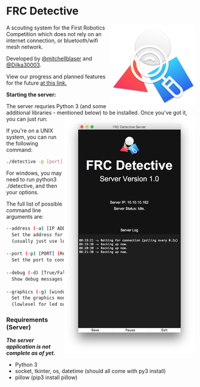 # FRC Detective



<img src="https://github.com/mitchellblaser/FRCDetective/blob/main/Readme/logo.png?raw=true" align=right width=225 />A scouting system for the First Robotics Competition which does not rely on an internet connection, or bluetooth/wifi mesh network.

Developed by [@mitchellblaser](https://github.com/mitchellblaser) and [@Dilka30003](https://github.com/Dilka30003).

View our progress and planned features for the future [at this link.](https://app.gitkraken.com/glo/board/YBvMzRdxdwARfCdr)



**Starting the server:**

The server requries Python 3 (and some additional libraries - mentioned below) to be installed. Once you've got it, you can just run:<img src="https://github.com/mitchellblaser/FRCDetective/blob/main/Readme/Server%20Window.png?raw=true" align=right width=350>

If you're on a UNIX system, you can run the following command:

```bash
./detective -p [port]
```

For windows, you may need to run python3 ./detective, and then your options.

The full list of possible command line arguments are:

```bash
--address (-a) [IP ADDRESS]
  Set the address for the server
  (usually just use localhost)

--port (-p) [PORT] (Required)
  Set the port to connect to

--debug (-d) [True/False]
  Show debug messages

--graphics (-g) [windowed/lowlevel]
  Set the graphics mode
  (lowlevel for led output on raspberry pi)
```



### Requirements (Server)

***The server application is not complete as of yet.***

- Python 3
- socket, tkinter, os, datetime (should all come with py3 install)
- pillow (pip3 install pillow)

